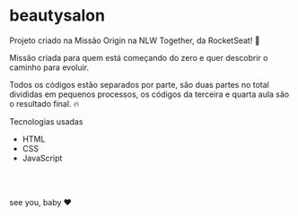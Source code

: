 # beautysalon

Projeto criado na Missão Origin na NLW Together, da RocketSeat! 💜

Missão criada para quem está começando do zero e quer descobrir o caminho para evoluir.

Todos os códigos estão separados por parte, são duas partes no total divididas em pequenos processos, os códigos da terceira e quarta aula são o resultado final. 🔥

Tecnologias usadas

-  HTML
-  CSS
-  JavaScript

<br>
<br>

see you, baby ❤️
